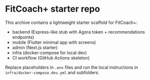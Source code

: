 # FitCoach+ starter repo

This archive contains a lightweight starter scaffold for FitCoach+:
- backend (Express-like stub with Agora token + recommendations endpoints)
- mobile (Flutter minimal app with screens)
- admin (Next.js starter)
- infra (docker-compose for local dev)
- CI workflow (GitHub Actions skeleton)

Replace placeholders in `.env` files and run the local instructions in `infra/docker-compose.dev.yml` and subfolders.

